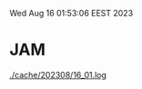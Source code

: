 Wed Aug 16 01:53:06 EEST 2023
# JAM
<a href='./cache/202308/16_01.log'>./cache/202308/16_01.log</a>
